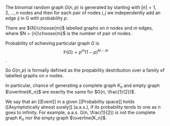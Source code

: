 The binomial random graph $G(n,p)$  is generated by starting with $[n] = {1,2,...,n}$ nodes and then for each pair of nodes $i, j$ we independently add an edge $ij$ in G with probability $p$.

There are ${N}\choose{m}$ labelled graphs on $n$ nodes and $m$ edges, where $N = {n}\choose{m}$ is the number of pair of nodes.

Probability of achieving particular graph $G$ is 
$$\mathbb{P}(G) = p^m(1-p)^{N-m}$$.

So $G(n,p)$ is formally defined as the propability destribution over a family of labelled graphs on *n* nodes.

In particular, chance of generating a complete graph $K_n$ and empty graph $\overline{K_n}$  are exactly the same for $G(n, \frac{1}{2})$. 

We say that an [[Event]] in a given [[Probability space]] holds [[Asymptotically almost surely]] (a.a.s.), if its probability tends to one as $n$ goes to infinity. For example, a.a.s. G(n, \frac{1}{2}) is not the complete graph $K_n$ nor the empty graph $\overline{K_n}$.